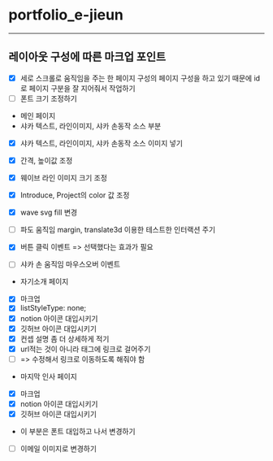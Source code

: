 # portfolio_e-jieun
----------------------------------------------------------------------------
## 레이아웃 구성에 따른 마크업 포인트
- [x] 세로 스크롤로 움직임을 주는 한 페이지 구성의 페이지 구성을 하고 있기 때문에 id로 페이지 구분을 잘 지어줘서 작업하기 
- [ ] 폰트 크기 조정하기

- 메인 페이지
- 샤카 텍스트, 라인이미지, 샤카 손동작 소스 부분
- [x] 샤카 텍스트, 라인이미지, 샤카 손동작 소스 이미지 넣기
- [x] 간격, 높이값 조정
- [x] 웨이브 라인 이미지 크기 조정
- [x] Introduce, Project의 color 값 조정
- [x] wave svg fill 변경

- [ ] 파도 움직임 margin, translate3d 이용한 테스트한 인터랙션 주기
- [x] 버튼 클릭 이벤트 => 선택했다는 효과가 필요
- [ ] 샤카 손 움직임 마우스오버 이벤트

- 자기소개 페이지
- [x] 마크업
- [x] listStyleType: none;
- [x] notion 아이콘 대입시키기
- [x] 깃허브 아이콘 대입시키기
- [x] 컨셉 설명 좀 더 상세하게 적기
- [x] url적는 것이 아니라 태그에 링크로 걸어주기
- [ ] => 수정해서 링크로 이동하도록 해줘야 함

- 마지막 인사 페이지
- [x] 마크업
- [x] notion 아이콘 대입시키기
- [x] 깃허브 아이콘 대입시키기
- 이 부분은 폰트 대입하고 나서 변경하기
- [ ] 이메일 이미지로 변경하기